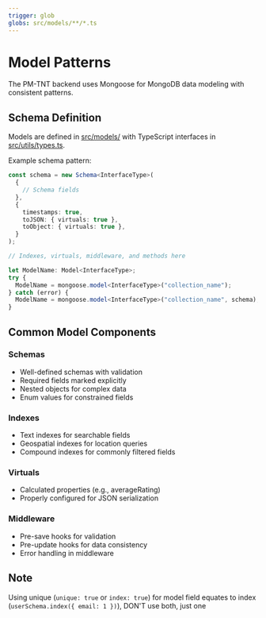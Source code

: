 ```yaml
---
trigger: glob
globs: src/models/**/*.ts
---
```


# Model Patterns

The PM-TNT backend uses Mongoose for MongoDB data modeling with consistent patterns.

## Schema Definition

Models are defined in [src/models/](mdc:pm-tnt-backend/src/models) with TypeScript interfaces in [src/utils/types.ts](mdc:pm-tnt-backend/src/utils/types.ts).

Example schema pattern:

```typescript
const schema = new Schema<InterfaceType>(
  {
    // Schema fields
  },
  {
    timestamps: true,
    toJSON: { virtuals: true },
    toObject: { virtuals: true },
  }
);

// Indexes, virtuals, middleware, and methods here

let ModelName: Model<InterfaceType>;
try {
  ModelName = mongoose.model<InterfaceType>("collection_name");
} catch (error) {
  ModelName = mongoose.model<InterfaceType>("collection_name", schema);
}
```

## Common Model Components

### Schemas

- Well-defined schemas with validation
- Required fields marked explicitly
- Nested objects for complex data
- Enum values for constrained fields

### Indexes

- Text indexes for searchable fields
- Geospatial indexes for location queries
- Compound indexes for commonly filtered fields

### Virtuals

- Calculated properties (e.g., averageRating)
- Properly configured for JSON serialization

### Middleware

- Pre-save hooks for validation
- Pre-update hooks for data consistency
- Error handling in middleware

## Note

Using unique (`unique: true` or `index: true`) for model field equates to index (`userSchema.index({ email: 1 })`), DON'T use both, just one

